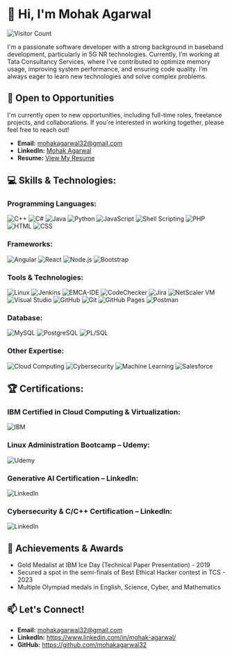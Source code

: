 # 👋 Hi, I'm Mohak Agarwal

![Visitor Count](https://komarev.com/ghpvc/?username=mohakagarwal32)

I'm a passionate software developer with a strong background in baseband development, particularly in 5G NR technologies. Currently, I’m working at Tata Consultancy Services, where I’ve contributed to optimize memory usage, improving system performance, and ensuring code quality. I’m always eager to learn new technologies and solve complex problems.


## 💼 Open to Opportunities

I'm currently open to new opportunities, including full-time roles, freelance projects, and collaborations. If you're interested in working together, please feel free to reach out!

- **Email:** [mohakagarwal32@gmail.com](mailto:mohakagarwal32@gmail.com)
- **LinkedIn:** [Mohak Agarwal](https://www.linkedin.com/in/mohak-agarwal/)
- **Resume:** [View My Resume](https://drive.google.com/file/d/12iR-5qSiba4eaiwwoBwC0JKNKlj_-TOm/view?usp=sharing)


## 💻 Skills & Technologies:

### Programming Languages:
![C++](https://img.shields.io/badge/C%2B%2B-00599C?style=flat-square&logo=c%2B%2B&logoColor=white)
![C#](https://img.shields.io/badge/C%23-239120?style=flat-square&logo=c-sharp&logoColor=white)
![Java](https://img.shields.io/badge/Java-ED8B00?style=flat-square&logo=java&logoColor=white)
![Python](https://img.shields.io/badge/Python-3670A0?style=flat-square&logo=python&logoColor=ffdd54)
![JavaScript](https://img.shields.io/badge/JavaScript-F7DF1E?style=flat-square&logo=javascript&logoColor=black)
![Shell Scripting](https://img.shields.io/badge/Shell_Scripting-%23121011.svg?style=flat-square&logo=gnu-bash&logoColor=white)
![PHP](https://img.shields.io/badge/PHP-777BB4?style=flat-square&logo=php&logoColor=white)
![HTML](https://img.shields.io/badge/HTML5-E34F26?style=flat-square&logo=html5&logoColor=white)
![CSS](https://img.shields.io/badge/CSS3-%231572B6.svg?style=flat-square&logo=css3&logoColor=white)

### Frameworks:
![Angular](https://img.shields.io/badge/Angular-DD0031?style=flat-square&logo=angular&logoColor=white)
![React](https://img.shields.io/badge/React-20232A?style=flat-square&logo=react&logoColor=61DAFB)
![Node.js](https://img.shields.io/badge/Node.js-6DA55F?style=flat-square&logo=node.js&logoColor=white)
![Bootstrap](https://img.shields.io/badge/Bootstrap-563D7C?style=flat-square&logo=bootstrap&logoColor=white)

### Tools & Technologies:
![Linux](https://img.shields.io/badge/Linux-FCC624?style=flat-square&logo=linux&logoColor=black)
![Jenkins](https://img.shields.io/badge/Jenkins-D24939?style=flat-square&logo=Jenkins&logoColor=white)
![EMCA-IDE](https://img.shields.io/badge/EMCA--IDE-FF6C37?style=flat-square&logo=mozilla&logoColor=white)
![CodeChecker](https://img.shields.io/badge/CodeChecker-007ACC?style=flat-square&logo=visual-studio-code&logoColor=white)
![Jira](https://img.shields.io/badge/Jira-%230A0FFF.svg?style=flat-square&logo=jira&logoColor=white)
![NetScaler VM](https://img.shields.io/badge/NetScaler-004AAD?style=flat-square&logo=citrix&logoColor=white)
![Visual Studio](https://img.shields.io/badge/Visual_Studio-5C2D91?style=flat-square&logo=visual%20studio&logoColor=white)
![GitHub](https://img.shields.io/badge/GitHub-181717?style=flat-square&logo=github&logoColor=white)
![Git](https://img.shields.io/badge/Git-F05032?style=flat-square&logo=git&logoColor=white)
![GitHub Pages](https://img.shields.io/badge/GitHub_Pages-327FC7?style=flat-square&logo=github&logoColor=white)
![Postman](https://img.shields.io/badge/Postman-FF6C37?style=flat-square&logo=postman&logoColor=white)

### Database:
![MySQL](https://img.shields.io/badge/MySQL-005C84?style=flat-square&logo=mysql&logoColor=white)
![PostgreSQL](https://img.shields.io/badge/PostgreSQL-316192?style=flat-square&logo=postgresql&logoColor=white)
![PL/SQL](https://img.shields.io/badge/PLSQL-CC2927?style=flat-square&logo=oracle&logoColor=white)

### Other Expertise:
![Cloud Computing](https://img.shields.io/badge/Cloud_Computing-FF6F00?style=flat-square&logo=icloud&logoColor=white)
![Cybersecurity](https://img.shields.io/badge/Cybersecurity-2D3436?style=flat-square&logo=hackaday&logoColor=white)
![Machine Learning](https://img.shields.io/badge/Machine_Learning-FF6F00?style=flat-square&logo=tensorflow&logoColor=white)
![Salesforce](https://img.shields.io/badge/Salesforce-00A1E0?style=flat-square&logo=salesforce&logoColor=white)


## 🏆 Certifications:

### IBM Certified in Cloud Computing & Virtualization:
![IBM](https://img.shields.io/badge/IBM-052FAD?style=flat-square&logo=ibm&logoColor=white)

### Linux Administration Bootcamp – Udemy:
![Udemy](https://img.shields.io/badge/Udemy-A435F0?style=flat-square&logo=udemy&logoColor=white)
  
### Generative AI Certification – LinkedIn:
![LinkedIn](https://img.shields.io/badge/LinkedIn-0A66C2?style=flat-square&logo=linkedin&logoColor=white)

### Cybersecurity & C/C++ Certification – LinkedIn:
![LinkedIn](https://img.shields.io/badge/LinkedIn-0A66C2?style=flat-square&logo=linkedin&logoColor=white)


## 🏅 Achievements & Awards
- Gold Medalist at IBM Ice Day (Technical Paper Presentation) - 2019
- Secured a spot in the semi-finals of Best Ethical Hacker contest in TCS - 2023
- Multiple Olympiad medals in English, Science, Cyber, and Mathematics


## 📫 Let's Connect!
- **Email:** mohakagarwal32@gmail.com
- **LinkedIn:** https://www.linkedin.com/in/mohak-agarwal/
- **GitHub:** https://github.com/mohakagarwal32
